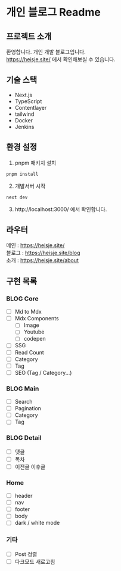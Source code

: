 # 개인 블로그 Readme

## 프로젝트 소개
환영합니다. 개인 개발 블로그입니다.
<br/>
https://heisje.site/
에서 확인해보실 수 있습니다.

## 기술 스택
- Next.js
- TypeScript
- Contentlayer
- tailwind
- Docker
- Jenkins

## 환경 설정
1. pnpm 패키지 설치
```
pnpm install
```
2. 개발서버 시작
```
next dev
```
3. http://localhost:3000/
에서 확인합니다.

## 라우터
메인 : https://heisje.site/
<br>블로그 : https://heisje.site/blog
<br>소개 : https://heisje.site/about


## 구현 목록

### BLOG Core
- [ ] Md to Mdx
- [ ] Mdx Components
  - [ ] Image
  - [ ] Youtube
  - [ ] codepen
- [ ] SSG
- [ ] Read Count
- [ ] Category
- [ ] Tag
- [ ] SEO (Tag / Category...)

### BLOG Main
- [ ] Search
- [ ] Pagination
- [ ] Category
- [ ] Tag

### BLOG Detail
- [ ] 댓글
- [ ] 목차
- [ ] 이전글 이후글

### Home
- [ ] header
- [ ] nav
- [ ] footer
- [ ] body
- [ ] dark / white mode

### 기타
- [ ] Post 정렬
- [ ] 다크모드 새로고침